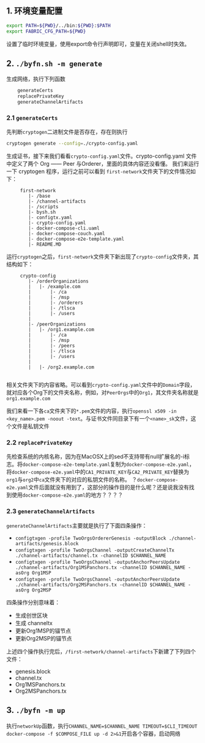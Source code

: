 ## 1. 环境变量配置
```bash
export PATH=${PWD}/../bin:${PWD}:$PATH
export FABRIC_CFG_PATH=${PWD}
```
设置了临时环境变量，使用export命令行声明即可，变量在关闭shell时失效。

## 2. `./byfn.sh -m generate`
生成网络，执行下列函数
```bash
	generateCerts
	replacePrivateKey
	generateChannelArtifacts
```
### 2.1 `generateCerts`
先判断`cryptogen`二进制文件是否存在，存在则执行
```bash
cryptogen generate --config=./crypto-config.yaml
```
生成证书，接下来我们看看`crypto-config.yaml`文件。crypto-config.yaml 文件中定义了两个 Org —— Peer 与Orderer，里面的具体内容还没看懂。
我们来运行一下 cryptogen 程序，运行之前可以看到 `first-network`文件夹下的文件情况如下：
```
	 first-network
		|- /base
		|- /channel-artifacts
		|- /scripts
		|- bysh.sh
		|- configtx.yaml
		|- crypto-config.yaml
		|- docker-compose-cli.uaml
		|- docker-compose-couch.yaml
		|- docker-compose-e2e-template.yaml
		|- README.MD
```
运行`cryptogen`之后，`first-network`文件夹下新出现了`crypto-config`文件夹，其结构如下：
```
	 crypto-config
		|- /orderOrganizations
		|	|- /example.com
		|		|- /ca
		|		|- /msp
		|		|- /orderers
		|		|- /tlsca
		|		|- /users
		|
		|- /peerOrganizations
		|	|- /org1.example.com
		|		|- /ca
		|		|- /msp
		|		|- /peers
		|		|- /tlsca
		|		|- /users
		|
		|	|- /org2.example.com
		
```
相关文件夹下的内容省略。可以看到`crypto-config.yaml`文件中的`Domain`字段，就对应各个Org下的文件夹名称，例如，对`PeerOrgs`中的`Org1`，其文件夹名称就是`org1.example.com`

我们来看一下各`ca`文件夹下的`*.pem`文件的内容，执行`openssl x509 -in <key_name>.pem -noout -text`。与证书文件同目录下有一个`<name>_sk`文件，这个文件是私钥文件
### 2.2 `replacePrivateKey`
先检查系统的内核名称，因为在MacOSX上的sed不支持带有null扩展名的-i标志。将`docker-compose-e2e-template.yaml`复制为`docker-compose-e2e.yaml`，将`docker-compose-e2e.yaml`中的`CA1_PRIVATE_KEY`与`CA2_PRIVATE_KEY`替换为`org1`与`org2`中`ca`文件夹下的对应的私钥文件的名称。
？`docker-compose-e2e.yaml`文件后面就没有用到了，这部分的操作目的是什么呢？还是说我没有找到使用`docker-compose-e2e.yaml`的地方？？？？
### 2.3 `generateChannelArtifacts`
`generateChannelArtifacts`主要就是执行了下面四条操作：
- `configtxgen -profile TwoOrgsOrdererGenesis -outputBlock ./channel-artifacts/genesis.block`
- `configtxgen -profile TwoOrgsChannel -outputCreateChannelTx ./channel-artifacts/channel.tx -channelID $CHANNEL_NAME`
- `configtxgen -profile TwoOrgsChannel -outputAnchorPeersUpdate ./channel-artifacts/Org1MSPanchors.tx -channelID $CHANNEL_NAME -asOrg Org1MSP`
- `configtxgen -profile TwoOrgsChannel -outputAnchorPeersUpdate   ./channel-artifacts/Org2MSPanchors.tx -channelID $CHANNEL_NAME -asOrg Org2MSP`

四条操作分别意味着：
- 生成创世区块
- 生成 channeltx
- 更新Org1MSP的锚节点
- 更新Org2MSP的锚节点

上述四个操作执行完后，`/first-network/channel-artifacts`下新建了下列四个文件：
- genesis.block
- channel.tx
- Org1MSPanchors.tx
- Org2MSPanchors.tx

## 3. `./byfn -m up`
执行`networkUp`函数，执行`CHANNEL_NAME=$CHANNEL_NAME TIMEOUT=$CLI_TIMEOUT docker-compose -f $COMPOSE_FILE up -d 2>&1`开启各个容器，启动网络































